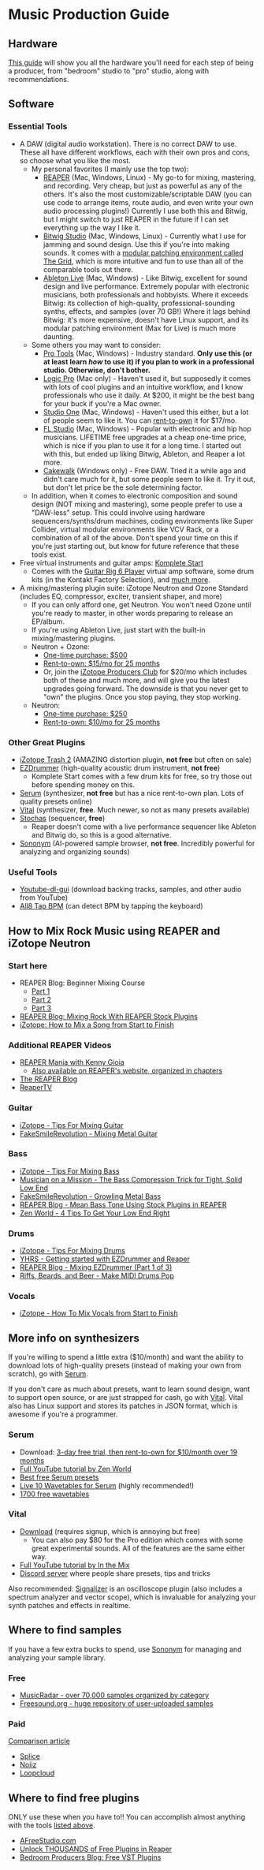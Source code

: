# Music Production Guide

## Hardware
[This guide](https://ehomerecordingstudio.com) will show you all the hardware you'll need for each step of being a producer, from "bedroom" studio to "pro" studio, along with recommendations.

## Software

### Essential Tools
- A DAW (digital audio workstation). There is no correct DAW to use. These all have different workflows, each with their own pros and cons, so choose what you like the most.
  - My personal favorites (I mainly use the top two): 
    - [REAPER](https://reaper.fm) (Mac, Windows, Linux) - My go-to for mixing, mastering, and recording. Very cheap, but just as powerful as any of the others. It's also the most customizable/scriptable DAW (you can use code to arrange items, route audio, and even write your own audio processing plugins!) Currently I use both this and Bitwig, but I might switch to just REAPER in the future if I can set everything up the way I like it.
    - [Bitwig Studio](https://www.bitwig.com/) (Mac, Windows, Linux) - Currently what I use for jamming and sound design. Use this if you're into making sounds. It comes with a [modular patching environment called The Grid](https://www.youtube.com/watch?v=-wHHbV8Zw4g), which is more intuitive and fun to use than all of the comparable tools out there.
    - [Ableton Live](https://www.ableton.com) (Mac, Windows) - Like Bitwig, excellent for sound design and live performance. Extremely popular with electronic musicians, both professionals and hobbyists. Where it exceeds Bitwig: its collection of high-quality, professional-sounding synths, effects, and samples (over 70 GB!) Where it lags behind Bitwig: it's more expensive, doesn't have Linux support, and its modular patching environment (Max for Live) is much more daunting.
  - Some others you may want to consider:
    - [Pro Tools](https://www.avid.com/pro-tools) (Mac, Windows) - Industry standard. **Only use this (or at least learn _how_ to use it) if you plan to work in a professional studio. Otherwise, don't bother.**
    - [Logic Pro](https://www.apple.com/logic-pro/) (Mac only) - Haven't used it, but supposedly it comes with lots of cool plugins and an intuitive workflow, and I know professionals who use it daily. At $200, it might be the best bang for your buck if you're a Mac owner. 
    - [Studio One](https://www.presonus.com/products/Studio-One) (Mac, Windows) - Haven't used this either, but a lot of people seem to like it. You can [rent-to-own](https://splice.com/daws/38892279-studio-one-5-professional-by-presonus) it for $17/mo.
    - [FL Studio](https://www.image-line.com) (Mac, Windows) - Popular with electronic and hip hop musicians. LIFETIME free upgrades at a cheap one-time price, which is nice if you plan to use it for a long time. I started out with this, but ended up liking Bitwig, Ableton, and Reaper a lot more.
    - [Cakewalk](https://www.bandlab.com/products/cakewalk) (Windows only) - Free DAW. Tried it a while ago and didn't care much for it, but some people seem to like it. Try it out, but don't let price be the sole determining factor.
  - In addition, when it comes to electronic composition and sound design (NOT mixing and mastering), some people prefer to use a "DAW-less" setup. This could involve using hardware sequencers/synths/drum machines, coding environments like Super Collider, virtual modular environments like VCV Rack, or a combination of all of the above. Don't spend your time on this if you're just starting out, but know for future reference that these tools exist.
- Free virtual instruments and guitar amps: [Komplete Start](https://www.native-instruments.com/en/products/komplete/bundles/komplete-start/)
  - Comes with the [Guitar Rig 6 Player](https://www.native-instruments.com/en/products/komplete/guitar/guitar-rig-6-player/) virtual amp software, some drum kits (in the Kontakt Factory Selection), and [much more](https://www.native-instruments.com/en/products/komplete/bundles/komplete-start/included-products/).
- A mixing/mastering plugin suite: iZotope Neutron and Ozone Standard (includes EQ, compressor, exciter, transient shaper, and more)
  - If you can only afford one, get Neutron. You won't need Ozone until you're ready to master, in other words preparing to release an EP/album.
  - If you're using Ableton Live, just start with the built-in mixing/mastering plugins. 
  - Neutron + Ozone:
    - [One-time purchase: $500](https://www.pluginboutique.com/product/2-Effects/39-FX-Bundle/7514-Mix-Master-Bundle)
    - [Rent-to-own: $15/mo for 25 months](https://splice.com/plugins/38765945-ozone-9-neutron-3-standard-vst-by-izotope)
    - Or, join the [iZotope Producers Club](https://www.izotope.com/en/shop/producers-club-monthly.html) for $20/mo which includes both of these and much more, and will give you the latest upgrades going forward. The downside is that you never get to "own" the plugins. Once you stop paying, they stop working.
  - Neutron:
    - [One-time purchase: $250](https://www.pluginboutique.com/products/5411)
    - [Rent-to-own: $10/mo for 25 months](https://splice.com/plugins/38728958-neutron-3-standard-vst-au-by-izotope)

### Other Great Plugins
- [iZotope Trash 2](https://www.pluginboutique.com/products/438-Trash2) (AMAZING distortion plugin, **not free** but often on sale)
- [EZDrummer](https://www.toontrack.com/product/ezdrummer-2/) (high-quality acoustic drum instrument, **not free**)
  - Komplete Start comes with a few drum kits for free, so try those out before spending money on this.
- [Serum](#more-info-on-synthesizers) (synthesizer, **not free** but has a nice rent-to-own plan. Lots of quality presets online)
- [Vital](#more-info-on-synthesizers) (synthesizer, **free**. Much newer, so not as many presets available)
- [Stochas](https://stochas.org) (sequencer, **free**)
  - Reaper doesn't come with a live performance sequencer like Ableton and Bitwig do, so this is a good alternative.
- [Sononym](https://www.sononym.net) (AI-powered sample browser, **not free**. Incredibly powerful for analyzing and organizing sounds)

### Useful Tools
- [Youtube-dl-gui](https://github.com/MrS0m30n3/youtube-dl-gui) (download backing tracks, samples, and other audio from YouTube)
- [All8 Tap BPM](https://www.all8.com/tools/bpm.htm) (can detect BPM by tapping the keyboard)

## How to Mix Rock Music using REAPER and iZotope Neutron

### Start here
- REAPER Blog: Beginner Mixing Course
	- [Part 1](https://reaperblog.net/course/beginner-mixing-course-part-1/)   
	- [Part 2](https://reaperblog.net/course/beginner-mixing-course-part-2/)  
	- [Part 3](https://reaperblog.net/course/beginner-mixing-course-part-3/)
- [REAPER Blog: Mixing Rock With REAPER Stock Plugins](https://www.youtube.com/watch?v=WQZ0nivlCvQ&list=PL4mhaIEnflCBNTGK6Ggxsy-oJDANa1-Kt&index=20&t=0s)
- [iZotope: How to Mix a Song from Start to Finish](https://youtu.be/-f3SgEu79Gg)

### Additional REAPER Videos
- [REAPER Mania with Kenny Gioia](https://www.youtube.com/channel/UCq297H7Ca98HlB5mVFHGSsQ)
  - [Also available on REAPER's website, organized in chapters](https://www.reaper.fm/videos.php)
- [The REAPER Blog](https://www.youtube.com/user/audiogeekzine/videos)
- [ReaperTV](https://www.youtube.com/channel/UCMUHt6JzCMsdtvkaJpU3KXw/playlists)

### Guitar
- [iZotope - Tips For Mixing Guitar](https://www.youtube.com/watch?v=PNoXn-K88vc) 
- [FakeSmileRevolution - Mixing Metal Guitar](https://www.youtube.com/watch?v=A2C\_VR\_ppDA) 

### Bass

- [iZotope - Tips For Mixing Bass](https://www.youtube.com/watch?v=BWED\_GSBEL4) 
- [Musician on a Mission - The Bass Compression Trick for Tight, Solid Low End](https://www.youtube.com/watch?v=xFNMd1J8Bwc) 
- [FakeSmileRevolution - Growling Metal Bass](https://www.youtube.com/watch?v=PJDmHAaQtqo) 
- [REAPER Blog - Mean Bass Tone Using Stock Plugins in REAPER](https://www.youtube.com/watch?v=oyrEjRu\_U5Y&list=PL4mhaIEnflCBNTGK6Ggxsy-oJDANa1-Kt&index=98&t=0s) 
- [Zen World - 4 Tips To Get Your Low End Right](https://www.youtube.com/watch?v=AbMZpyw8qnA) 

### Drums
- [iZotope - Tips For Mixing Drums](https://www.youtube.com/watch?v=PZE3a0W44TM) 
- [YHRS - Getting started with EZDrummer and Reaper](https://youtu.be/bXRpl5tX9wg)
- [REAPER Blog - Mixing EZDrummer (Part 1 of 3)](https://www.youtube.com/watch?v=Dig4ilbB4BQ&list=PL4mhaIEnflCBNTGK6Ggxsy-oJDANa1-Kt&index=40&t=0s) 
- [Riffs, Beards, and Beer - Make MIDI Drums Pop](https://www.youtube.com/watch?v=iedzxyBXPoA) 

### Vocals
- [iZotope - How To Mix Vocals from Start to Finish](https://www.youtube.com/watch?v=jdIyIcH1_G8)

## More info on synthesizers
If you're willing to spend a little extra ($10/month) and want the ability to download lots of high-quality presets (instead of making your own from scratch), go with [Serum](https://xferrecords.com/products/serum). 

If you don't care as much about presets, want to learn sound design, want to support open source, or are just strapped for cash, go with [Vital](https://vital.audio). Vital also has Linux support and stores its patches in JSON format, which is awesome if you're a programmer.

### Serum
- Download: [3-day free trial, then rent-to-own for $10/month over 19 months](https://splice.com/plugins/15493-serum-vst-au-by-xfer-records)
- [Full YouTube tutorial by Zen World](https://www.youtube.com/playlist?list=PLrqs7vRFQ4rbeHxoDJHDGL3UkHgbcLZ62)
- [Best free Serum presets](https://blog.landr.com/best-free-serum-presets/)
- [Live 10 Wavetables for Serum](https://drive.google.com/file/d/1nFMuDHQpAMytbiVQlzL8kPKyxLbZSbYY/view) (highly recommended!)
- [1700 free wavetables](https://www.reddit.com/r/edmproduction/comments/2jhew1/1700_waveforms_for_serums_wavetable_download_link/)

### Vital
- [Download](https://vital.audio) (requires signup, which is annoying but free)
  - You can also pay $80 for the Pro edition which comes with some great experimental sounds. All of the features are the same either way.
- [Full YouTube tutorial by In the Mix](https://www.youtube.com/watch?v=7qQX6YGBQEA)
- [Discord server](https://discord.gg/dpZxr98) where people share presets, tips and tricks

Also recommended: [Signalizer](http://www.jthorborg.com/index.html?ipage=signalizer) is an oscilloscope plugin (also includes a spectrum analyzer and vector scope), which is invaluable for analyzing your synth patches and effects in realtime.

## Where to find samples
If you have a few extra bucks to spend, use [Sononym](https://www.sononym.net) for managing and analyzing your sample library.

### Free
- [MusicRadar - over 70,000 samples organized by category](https://www.musicradar.com/news/tech/free-music-samples-royalty-free-loops-hits-and-multis-to-download)
- [Freesound.org - huge repository of user-uploaded samples](https://freesound.org)

### Paid
[Comparison article](https://audioassemble.com/best-audio-samples-subscription-services/)
- [Splice](splice.com/sounds)
- [Noiiz](https://www.noiiz.com)
- [Loopcloud](https://www.loopcloud.com/cloud/)

## Where to find free plugins
ONLY use these when you have to!! You can accomplish almost anything with the tools [listed above](#essential-tools).
- [AFreeStudio.com](https://AFreeStudio.com)  
- [Unlock THOUSANDS of Free Plugins in Reaper](https://youtu.be/2W8gbpfxwiM)  
- [Bedroom Producers Blog: Free VST Plugins](https://bedroomproducersblog.com/free-vst-plugins/)

